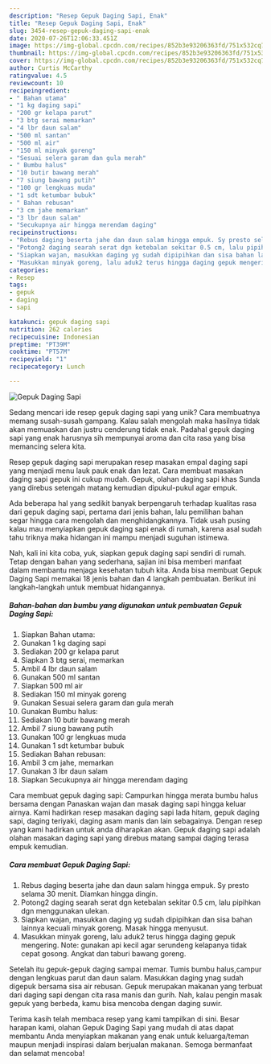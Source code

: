 ```yaml
---
description: "Resep Gepuk Daging Sapi, Enak"
title: "Resep Gepuk Daging Sapi, Enak"
slug: 3454-resep-gepuk-daging-sapi-enak
date: 2020-07-26T12:06:33.451Z
image: https://img-global.cpcdn.com/recipes/852b3e93206363fd/751x532cq70/gepuk-daging-sapi-foto-resep-utama.jpg
thumbnail: https://img-global.cpcdn.com/recipes/852b3e93206363fd/751x532cq70/gepuk-daging-sapi-foto-resep-utama.jpg
cover: https://img-global.cpcdn.com/recipes/852b3e93206363fd/751x532cq70/gepuk-daging-sapi-foto-resep-utama.jpg
author: Curtis McCarthy
ratingvalue: 4.5
reviewcount: 10
recipeingredient:
- " Bahan utama"
- "1 kg daging sapi"
- "200 gr kelapa parut"
- "3 btg serai memarkan"
- "4 lbr daun salam"
- "500 ml santan"
- "500 ml air"
- "150 ml minyak goreng"
- "Sesuai selera garam dan gula merah"
- " Bumbu halus"
- "10 butir bawang merah"
- "7 siung bawang putih"
- "100 gr lengkuas muda"
- "1 sdt ketumbar bubuk"
- " Bahan rebusan"
- "3 cm jahe memarkan"
- "3 lbr daun salam"
- "Secukupnya air hingga merendam daging"
recipeinstructions:
- "Rebus daging beserta jahe dan daun salam hingga empuk. Sy presto selama 30 menit. Diamkan hingga dingin."
- "Potong2 daging searah serat dgn ketebalan sekitar 0.5 cm, lalu pipihkan dgn menggunakan ulekan."
- "Siapkan wajan, masukkan daging yg sudah dipipihkan dan sisa bahan lainnya kecuali minyak goreng. Masak hingga menyusut."
- "Masukkan minyak goreng, lalu aduk2 terus hingga daging gepuk mengering. Note: gunakan api kecil agar serundeng kelapanya tidak cepat gosong. Angkat dan taburi bawang goreng."
categories:
- Resep
tags:
- gepuk
- daging
- sapi

katakunci: gepuk daging sapi 
nutrition: 262 calories
recipecuisine: Indonesian
preptime: "PT39M"
cooktime: "PT57M"
recipeyield: "1"
recipecategory: Lunch

---
```



![Gepuk Daging Sapi](https://img-global.cpcdn.com/recipes/852b3e93206363fd/751x532cq70/gepuk-daging-sapi-foto-resep-utama.jpg)

Sedang mencari ide resep gepuk daging sapi yang unik? Cara membuatnya memang susah-susah gampang. Kalau salah mengolah maka hasilnya tidak akan memuaskan dan justru cenderung tidak enak. Padahal gepuk daging sapi yang enak harusnya sih mempunyai aroma dan cita rasa yang bisa memancing selera kita.

Resep gepuk daging sapi merupakan resep masakan empal daging sapi yang menjadi menu lauk pauk enak dan lezat. Cara membuat masakan daging sapi gepuk ini cukup mudah. Gepuk, olahan daging sapi khas Sunda yang direbus setengah matang kemudian dipukul-pukul agar empuk.

Ada beberapa hal yang sedikit banyak berpengaruh terhadap kualitas rasa dari gepuk daging sapi, pertama dari jenis bahan, lalu pemilihan bahan segar hingga cara mengolah dan menghidangkannya. Tidak usah pusing kalau mau menyiapkan gepuk daging sapi enak di rumah, karena asal sudah tahu triknya maka hidangan ini mampu menjadi suguhan istimewa.


Nah, kali ini kita coba, yuk, siapkan gepuk daging sapi sendiri di rumah. Tetap dengan bahan yang sederhana, sajian ini bisa memberi manfaat dalam membantu menjaga kesehatan tubuh kita. Anda bisa membuat Gepuk Daging Sapi memakai 18 jenis bahan dan 4 langkah pembuatan. Berikut ini langkah-langkah untuk membuat hidangannya.

<!--inarticleads1-->

##### Bahan-bahan dan bumbu yang digunakan untuk pembuatan Gepuk Daging Sapi:

1. Siapkan  Bahan utama:
1. Gunakan 1 kg daging sapi
1. Sediakan 200 gr kelapa parut
1. Siapkan 3 btg serai, memarkan
1. Ambil 4 lbr daun salam
1. Gunakan 500 ml santan
1. Siapkan 500 ml air
1. Sediakan 150 ml minyak goreng
1. Gunakan Sesuai selera garam dan gula merah
1. Gunakan  Bumbu halus:
1. Sediakan 10 butir bawang merah
1. Ambil 7 siung bawang putih
1. Gunakan 100 gr lengkuas muda
1. Gunakan 1 sdt ketumbar bubuk
1. Sediakan  Bahan rebusan:
1. Ambil 3 cm jahe, memarkan
1. Gunakan 3 lbr daun salam
1. Siapkan Secukupnya air hingga merendam daging


Cara membuat gepuk daging sapi: Campurkan hingga merata bumbu halus bersama dengan Panaskan wajan dan masak daging sapi hingga keluar airnya. Kami hadirkan resep masakan daging sapi lada hitam, gepuk daging sapi, daging teriyaki, daging asam manis dan lain sebagainya. Dengan resep yang kami hadirkan untuk anda diharapkan akan. Gepuk daging sapi adalah olahan masakan daging sapi yang direbus matang sampai daging terasa empuk kemudian. 

<!--inarticleads2-->

##### Cara membuat Gepuk Daging Sapi:

1. Rebus daging beserta jahe dan daun salam hingga empuk. Sy presto selama 30 menit. Diamkan hingga dingin.
1. Potong2 daging searah serat dgn ketebalan sekitar 0.5 cm, lalu pipihkan dgn menggunakan ulekan.
1. Siapkan wajan, masukkan daging yg sudah dipipihkan dan sisa bahan lainnya kecuali minyak goreng. Masak hingga menyusut.
1. Masukkan minyak goreng, lalu aduk2 terus hingga daging gepuk mengering. Note: gunakan api kecil agar serundeng kelapanya tidak cepat gosong. Angkat dan taburi bawang goreng.


Setelah itu gepuk-gepuk daging sampai memar. Tumis bumbu halus,campur dengan lengkuas parut dan daun salam. Masukkan daging ynag sudah digepuk bersama sisa air rebusan. Gepuk merupakan makanan yang terbuat dari daging sapi dengan cita rasa manis dan gurih. Nah, kalau pengin masak gepuk yang berbeda, kamu bisa mencoba dengan daging suwir. 

Terima kasih telah membaca resep yang kami tampilkan di sini. Besar harapan kami, olahan Gepuk Daging Sapi yang mudah di atas dapat membantu Anda menyiapkan makanan yang enak untuk keluarga/teman maupun menjadi inspirasi dalam berjualan makanan. Semoga bermanfaat dan selamat mencoba!
